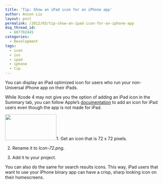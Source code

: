```yaml
---
title: 'Tip: Show an iPad icon for an iPhone app'
author: Anson Liu
layout: post
permalink: /2012/03/tip-show-an-ipad-icon-for-an-iphone-app
dsq_thread_id:
  - 607702445
categories:
  - Development
tags:
  - icon
  - ios
  - ipad
  - iphone
  - tip
---
```

You can display an iPad optimized icon for users who run your non-Universal iPhone app on their iPads.

While Xcode 4 may not give you the option of adding an iPad icon in the Summary tab, you can follow Apple&#8217;s <a href="https://developer.apple.com/library/ios/#documentation/iPhone/Conceptual/iPhoneOSProgrammingGuide/App-RelatedResources/App-RelatedResources.html#//apple_ref/doc/uid/TP40007072-CH6-SW5" target="_blank">documentation</a> to add an icon for iPad users even though the app is not made for iPad.

[<img class="alignleft  wp-image-1483" title="Icon-72.png" src="https://ansonliu.com/wp-content/uploads/2012/03/Screen-Shot-2012-03-11-at-5.22.48-PM.png" alt="" width="168" height="85" />][1]1. Get an icon that is 72 x 72 pixels.

2. Rename it to *Icon-72.png*.

3. Add it to your project.

You can also do the same for search results icons. This way, iPad users that want to use your iPhone binary app can have a crisp, sharp looking icon on their homescreens.

 [1]: https://ansonliu.com/wp-content/uploads/2012/03/Screen-Shot-2012-03-11-at-5.22.48-PM.png
